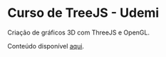 # Curso de TreeJS - Udemi

Criação de gráficos 3D com ThreeJS e OpenGL.

Conteúdo disponível [aqui](https://gist.github.com/gbaptista/691e436c6fc3acaeb856ebd8998f390c).



